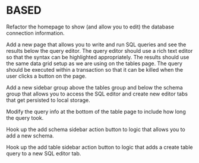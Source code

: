 # BASED

Refactor the homepage to show (and allow you to edit) the database connection
information.

Add a new page that allows you to write and run SQL queries and see the results
below the query editor. The query editor should use a rich text editor so that
the syntax can be highlighted appropriately. The results should use the same data
grid setup as we are using on the tables page. The query should be executed
within a transaction so that it can be killed when the user clicks a button on
the page.

Add a new sidebar group above the tables group and below the schema group that
allows you to access the SQL editor and create new editor tabs that get
persisted to local storage.

Modify the query info at the bottom of the table page to include how long the
query took.

Hook up the add schema sidebar action button to logic that allows you to add a
new schema.

Hook up the add table sidebar action button to logic that adds a create table
query to a new SQL editor tab.
